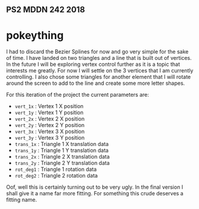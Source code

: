 ## PS2 MDDN 242 2018
# pokeything 

I had to discard the Bezier Splines for now and go very simple for the sake of time. I have landed on two triangles and a line that is built out of vertices. In the future I will be exploring vertex control further as it is a topic that interests me greatly. For now I will settle on the 3 vertices that I am currently controlling. I also chose some triangles for another element that I will rotate around the screen to add to the line and create some more letter shapes.


For this iteration of the project the current parameters are:
  * `vert_1x` : Vertex 1 X position 
  * `vert_1y` : Vertex 1 Y position 
  * `vert_2x` : Vertex 2 X position 
  * `vert_2y` : Vertex 2 Y position 
  * `vert_3x` : Vertex 3 X position 
  * `vert_3y` : Vertex 3 Y position 
  * `trans_1x` : Triangle 1 X translation data 
  * `trans_1y` : Triangle 1 Y translation data 
  * `trans_2x` : Triangle 2 X translation data 
  * `trans_2y` : Triangle 2 Y translation data 
  * `rot_deg1` : Triangle 1 rotation data 
  * `rot_deg2` : Triangle 2 rotation data 
  

Oof, well this is certainly turning out to be very ugly. In the final version I shall give it a name far more fitting. For something this crude deserves a fitting name.

